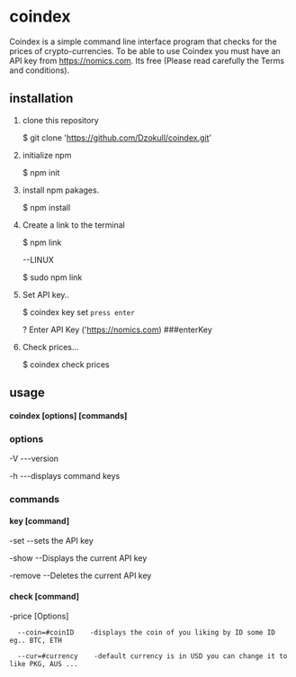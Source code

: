 # coindex

Coindex is a simple command line interface program that checks for the prices of crypto-currencies.
To be able to use Coindex you must have an API key from https://nomics.com. Its free (Please read carefully the Terms and conditions).

## installation
1. clone this repository
  
      $ git clone 'https://github.com/Dzokull/coindex.git'

2. initialize npm

      $ npm init

3. install npm pakages.

      $ npm install

4. Create a link to the terminal

      $ npm link
      
      --LINUX
      
      $ sudo npm link

5. Set API key..

      $ coindex key set ```press enter```
      
      ? Enter API Key ('https://nomics.com) ###enterKey

6. Check prices...

      $ coindex check prices
      
## usage

#### coindex [options] [commands]

### options
-V  ---version

-h  ---displays command keys
  
### commands

#### key   [command]
  
  -set      --sets the API key
  
  -show     --Displays the current API key
  
  -remove   --Deletes the current API key
  
#### check [command]
   
   -price [Options]
  
      --coin=#coinID    -displays the coin of you liking by ID some ID eg.. BTC, ETH
  
      --cur=#currency    -default currency is in USD you can change it to like PKG, AUS ...

